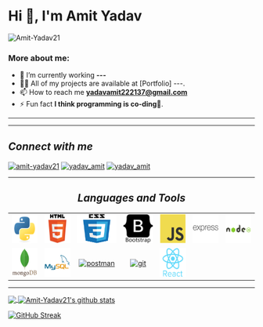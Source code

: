<h1 align="left">Hi 👋, I'm Amit Yadav</h1>
<!-- <h3 align="leftr">A passionate Full Stack developer from India.</h3> -->
<!-- <h3 align="left">Views:</h3> -->
<p align="left"> <img src="https://komarev.com/ghpvc/?username=Amit-YAdav21&label=Profile%20views&color=0e75b6&style=flat" alt="Amit-Yadav21" /> </p>  

<!-- [![Github](https://img.shields.io/github/followers/Amit-Yadav21?label=Follow&style=socail)](https://github.com/Amit-Yadav21) ![](https://visitor-badge.laobi.icu/badge?page_id=Amit-Yadav21.Amit-Yadav21) -->
### More about me:
- 🌱 I’m currently working **---**
- 👨‍💻 All of my projects are available at [Portfolio] ---.
- 📫 How to reach me **yadavamit222137@gmail.com**
- ⚡ Fun fact **I think programming is co-ding🤞**.
<!-- - 💬 Ask me about **React**. -->

<hr>
<!-- <h2 align='center' height="10">
<i><a href="https://github.com/Amit-Yadav21/github-readme-activity-graph">Activity Graph 📈</i>
</h2> -->

<p align="center">
<!-- <a href="https://github.com/Amit-Yadav21/github-readme-activity-graph#gh-light-mode-only">
 <img src="https://github-readme-activity-graph.vercel.app/graph?username=Amit-Yadav21&theme=react&area=true&hide_border=true#gh-light-mode-only" width="100%">
</a>
<a href="https://github.com/Amit-Yadav21/github-readme-activity-graph#gh-dark-mode-only">
 <img src="https://github-readme-activity-graph.vercel.app/graph?username=Amit-Yadav21&theme=dracula&area=true&hide_border=true#gh-dark-mode-only" width="100%">
</a> -->
</p>
<hr>
<h2 align="left"><i>Connect with me </i></h2>
<p align="left">
<a href="https://www.linkedin.com/in/amit-yadav21/" target="_blank"><img align="center" src="https://raw.githubusercontent.com/rahuldkjain/github-profile-readme-generator/master/src/images/icons/Social/linked-in-alt.svg" alt="amit-yadav21" height="30" width="40" /></a>
<a href="https://www.codechef.com/users/yadav_amit" target="_blank"><img align="center" src="https://cdn.jsdelivr.net/npm/simple-icons@3.1.0/icons/codechef.svg" alt="yadav_amit" height="30" width="60" /></a>
<a href="https://app.netlify.com/teams/amit-yadav21/overview" target="_blank"><img align="center" src="https://res.cloudinary.com/dcexrqoje/image/upload/v1689491612/a55lxwwyg3mfrn81nefp.png" alt="yadav_amit" height="30" width="80" /></a>
</p>
<hr>

<h2 align='center'><i>Languages and Tools</i></h2>
<table width="100" align='center'>
<tr>
    <td align='center'>
    <a href="https://www.python.org" target="_blank"> <img src="https://raw.githubusercontent.com/devicons/devicon/master/icons/python/python-original.svg" alt="python" width="100" height="60"/> </a>
    </td>
    <td align='center'>
    <a href="https://www.w3schools.com/html/default.asp" target="_blank"> <img src="https://raw.githubusercontent.com/devicons/devicon/master/icons/html5/html5-original-wordmark.svg" alt="html5" width="100" height="60"/> </a>
    </td>
    <td align='center'>
    <a href="https://developer.mozilla.org/en-US/docs/Web/CSS" target="_blank"> <img src="https://raw.githubusercontent.com/devicons/devicon/master/icons/css3/css3-original-wordmark.svg" alt="css3" width="100" height="60"/> </a>
    </td>
     <td align='center'>
    <a href="https://getbootstrap.com" target="_blank"> <img src="https://raw.githubusercontent.com/devicons/devicon/master/icons/bootstrap/bootstrap-plain-wordmark.svg" alt="bootstrap" width="100" height="60"/> </a>
    </td>
    <td align='center'>
    <a href="https://developer.mozilla.org/en-US/docs/Web/JavaScript" target="_blank"> <img src="https://raw.githubusercontent.com/devicons/devicon/master/icons/javascript/javascript-original.svg" alt="javascript" width="100" height="60"/> </a>
    <td align='center'>
    <a href="https://expressjs.com" target="_blank"> <img src="https://raw.githubusercontent.com/devicons/devicon/master/icons/express/express-original-wordmark.svg" alt="express" width="100" height="60"/> </a>
    </td>
    <td align='center'>
        <a href="https://nodejs.org" target="_blank"> <img src="https://raw.githubusercontent.com/devicons/devicon/master/icons/nodejs/nodejs-original-wordmark.svg" alt="nodejs" width="100" height="60"/> </a>
    </td>
    </td>
</tr>
<tr>
     <td align='center'>
        <a href="https://www.mongodb.com/" target="_blank"> <img src="https://raw.githubusercontent.com/devicons/devicon/master/icons/mongodb/mongodb-original-wordmark.svg" alt="mongodb" width="100" height="60"/> </a>
    </td>
    <td align='center'>
        <a href="https://www.mysql.com/" target="_blank"> <img src="https://raw.githubusercontent.com/devicons/devicon/master/icons/mysql/mysql-original-wordmark.svg" alt="mysql" width="100" height="60"/> </a>
    </td>
    <td align='center'>
        <a href="https://postman.com" target="_blank"> <img src="https://www.vectorlogo.zone/logos/getpostman/getpostman-icon.svg" alt="postman" width="60" height="50"/> </a>
    <td align='center'>
        <a href="https://git-scm.com/" target="_blank"> <img src="https://www.vectorlogo.zone/logos/git-scm/git-scm-icon.svg" alt="git" width="100" height="60"/> </a>
    </td>
<!--     <td align='center'>
        <a href="https://heroku.com" target="_blank"> <img src="https://www.vectorlogo.zone/logos/heroku/heroku-icon.svg" alt="heroku" width="100" height="60"/> </a>
    </td> -->
    <td align='center'>
        <a href="https://reactjs.org/" target="_blank"> <img src="https://raw.githubusercontent.com/devicons/devicon/master/icons/react/react-original-wordmark.svg" alt="react" width="100" height="60"/> </a>
    </td>
<!--     <td align='center'>
        <a href="https://redux.js.org" target="_blank"> <img src="https://raw.githubusercontent.com/devicons/devicon/master/icons/redux/redux-original.svg" alt="redux" width="100" height="60"/> </a>
    </td> -->
    </td>
</tr>
<!-- <tr>
    <td align='center'>
        <a href="https://firebase.google.com/" target="_blank"> <img src="https://www.vectorlogo.zone/logos/firebase/firebase-icon.svg" alt="firebase" width="100" height="60"/> </a>
    </td>
</tr> -->
</table>
<hr>
<a href="https://github.com/Amit-Yadav21/github-readme-stats">
  <img align="center" src="https://github-readme-stats.vercel.app/api/top-langs/?username=Amit-Yadav21&theme=radical&hide=glsl,python" />
</a>
<a href="https://github.com/anuraghazra/github-readme-stats">
  <img align="center" src="https://github-readme-stats.vercel.app/api?username=Amit-Yadav21&show_icons=true&theme=radical&line_height=27" alt="Amit-Yadav21's github stats" />
</a>

<!-- <p><img align="center" src="https://github-readme-streak-stats.herokuapp.com/?user=Amit-Yadav21&" alt="Amit-Yadav21" /></p> -->
[![GitHub Streak](https://github-readme-streak-stats.herokuapp.com?user=Amit-Yadav21&theme=gotham)](https://git.io/streak-stats)
